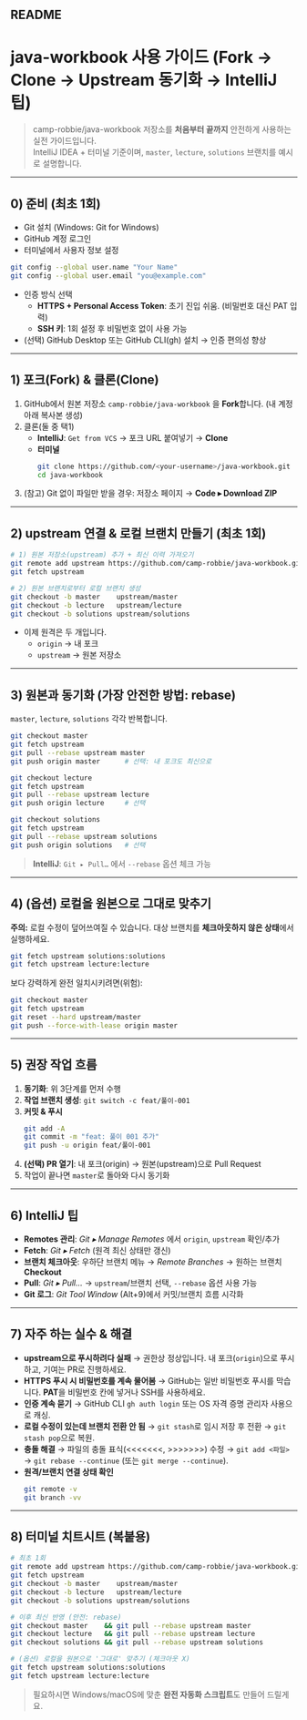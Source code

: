 ## README

# java-workbook 사용 가이드 (Fork → Clone → Upstream 동기화 → IntelliJ 팁)

> camp-robbie/java-workbook 저장소를 **처음부터 끝까지** 안전하게 사용하는 실전 가이드입니다.  
> IntelliJ IDEA + 터미널 기준이며, `master`, `lecture`, `solutions` 브랜치를 예시로 설명합니다.

---

## 0) 준비 (최초 1회)
- Git 설치 (Windows: Git for Windows)
- GitHub 계정 로그인
- 터미널에서 사용자 정보 설정
```bash
git config --global user.name "Your Name"
git config --global user.email "you@example.com"
```
- 인증 방식 선택
  - **HTTPS + Personal Access Token**: 초기 진입 쉬움. (비밀번호 대신 PAT 입력)
  - **SSH 키**: 1회 설정 후 비밀번호 없이 사용 가능
- (선택) GitHub Desktop 또는 GitHub CLI(gh) 설치 → 인증 편의성 향상

---

## 1) 포크(Fork) & 클론(Clone)
1. GitHub에서 원본 저장소 `camp-robbie/java-workbook` 을 **Fork**합니다. (내 계정 아래 복사본 생성)
2. 클론(둘 중 택1)
   - **IntelliJ**: `Get from VCS` → 포크 URL 붙여넣기 → **Clone**
   - **터미널**
     ```bash
     git clone https://github.com/<your-username>/java-workbook.git
     cd java-workbook
     ```
3. (참고) Git 없이 파일만 받을 경우: 저장소 페이지 → **Code ▸ Download ZIP**

---

## 2) upstream 연결 & 로컬 브랜치 만들기 (최초 1회)
```bash
# 1) 원본 저장소(upstream) 추가 + 최신 이력 가져오기
git remote add upstream https://github.com/camp-robbie/java-workbook.git
git fetch upstream

# 2) 원본 브랜치로부터 로컬 브랜치 생성
git checkout -b master    upstream/master
git checkout -b lecture   upstream/lecture
git checkout -b solutions upstream/solutions
```
- 이제 원격은 두 개입니다.
  - `origin`  → 내 포크
  - `upstream` → 원본 저장소

---

## 3) 원본과 동기화 (가장 안전한 방법: rebase)
`master`, `lecture`, `solutions` 각각 반복합니다.
```bash
git checkout master
git fetch upstream
git pull --rebase upstream master
git push origin master      # 선택: 내 포크도 최신으로
```
```bash
git checkout lecture
git fetch upstream
git pull --rebase upstream lecture
git push origin lecture     # 선택
```
```bash
git checkout solutions
git fetch upstream
git pull --rebase upstream solutions
git push origin solutions   # 선택
```

> **IntelliJ**: `Git ▸ Pull…` 에서 `--rebase` 옵션 체크 가능

---

## 4) (옵션) 로컬을 원본으로 그대로 맞추기
**주의:** 로컬 수정이 덮어쓰여질 수 있습니다. 대상 브랜치를 **체크아웃하지 않은 상태**에서 실행하세요.
```bash
git fetch upstream solutions:solutions
git fetch upstream lecture:lecture
```
보다 강력하게 완전 일치시키려면(위험):
```bash
git checkout master
git fetch upstream
git reset --hard upstream/master
git push --force-with-lease origin master
```

---

## 5) 권장 작업 흐름
1. **동기화**: 위 3단계를 먼저 수행
2. **작업 브랜치 생성**: `git switch -c feat/풀이-001`
3. **커밋 & 푸시**
   ```bash
   git add -A
   git commit -m "feat: 풀이 001 추가"
   git push -u origin feat/풀이-001
   ```
4. **(선택) PR 열기**: 내 포크(origin) → 원본(upstream)으로 Pull Request
5. 작업이 끝나면 `master`로 돌아와 다시 동기화

---

## 6) IntelliJ 팁
- **Remotes 관리**: *Git ▸ Manage Remotes* 에서 `origin`, `upstream` 확인/추가
- **Fetch**: *Git ▸ Fetch* (원격 최신 상태만 갱신)
- **브랜치 체크아웃**: 우하단 브랜치 메뉴 → *Remote Branches* → 원하는 브랜치 **Checkout**
- **Pull**: *Git ▸ Pull…* → `upstream`/브랜치 선택, `--rebase` 옵션 사용 가능
- **Git 로그**: *Git Tool Window* (Alt+9)에서 커밋/브랜치 흐름 시각화

---

## 7) 자주 하는 실수 & 해결
- **upstream으로 푸시하려다 실패** → 권한상 정상입니다. 내 포크(`origin`)으로 푸시하고, 기여는 PR로 진행하세요.
- **HTTPS 푸시 시 비밀번호를 계속 물어봄** → GitHub는 일반 비밀번호 푸시를 막습니다. **PAT**을 비밀번호 칸에 넣거나 SSH를 사용하세요.
- **인증 계속 묻기** → GitHub CLI `gh auth login` 또는 OS 자격 증명 관리자 사용으로 캐싱.
- **로컬 수정이 있는데 브랜치 전환 안 됨** → `git stash`로 임시 저장 후 전환 → `git stash pop`으로 복원.
- **충돌 해결** → 파일의 충돌 표식(<<<<<<<, >>>>>>>) 수정 → `git add <파일>` → `git rebase --continue` (또는 `git merge --continue`).
- **원격/브랜치 연결 상태 확인**  
  ```bash
  git remote -v
  git branch -vv
  ```

---

## 8) 터미널 치트시트 (복붙용)
```bash
# 최초 1회
git remote add upstream https://github.com/camp-robbie/java-workbook.git
git fetch upstream
git checkout -b master    upstream/master
git checkout -b lecture   upstream/lecture
git checkout -b solutions upstream/solutions

# 이후 최신 반영 (안전: rebase)
git checkout master    && git pull --rebase upstream master
git checkout lecture   && git pull --rebase upstream lecture
git checkout solutions && git pull --rebase upstream solutions

# (옵션) 로컬을 원본으로 '그대로' 맞추기 (체크아웃 X)
git fetch upstream solutions:solutions
git fetch upstream lecture:lecture
```

> 필요하시면 Windows/macOS에 맞춘 **완전 자동화 스크립트**도 만들어 드릴게요.
